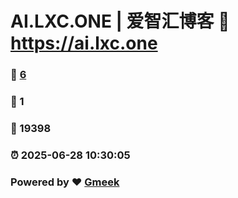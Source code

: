 # AI.LXC.ONE | 爱智汇博客 :link: https://ai.lxc.one 
### :page_facing_up: [6](https://ai.lxc.one/tag.html) 
### :speech_balloon: 1 
### :hibiscus: 19398 
### :alarm_clock: 2025-06-28 10:30:05 
### Powered by :heart: [Gmeek](https://github.com/Meekdai/Gmeek)
